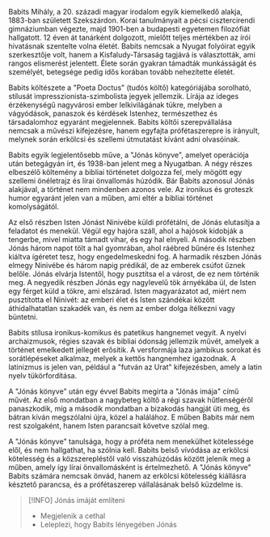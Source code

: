 Babits Mihály, a 20. századi magyar irodalom egyik kiemelkedő alakja, 1883-ban született Szekszárdon. Korai tanulmányait a pécsi cisztercirendi gimnáziumban végezte, majd 1901-ben a budapesti egyetemen filozófiát hallgatott. 12 éven át tanárként dolgozott, mielőtt teljes mértékben az írói hivatásnak szentelte volna életét. Babits nemcsak a Nyugat folyóirat egyik szerkesztője volt, hanem a Kisfaludy-Társaság tagjává is választották, ami rangos elismerést jelentett. Élete során gyakran támadták munkásságát és személyét, betegsége pedig idős korában tovább nehezítette életét.

Babits költészete a "Poeta Doctus" (tudós költő) kategóriájába sorolható, stílusát impresszionista-szimbolista jegyek jellemzik. Lírája az ideges érzékenységű nagyvárosi ember lelkivilágának tükre, melyben a vágyódások, panaszok és kérdések Istenhez, természethez és társadalomhoz egyaránt megjelennek. Babits költői szerepvállalása nemcsak a művészi kifejezésre, hanem egyfajta prófétaszerepre is irányult, melynek során erkölcsi és szellemi útmutatást kívánt adni olvasóinak.

Babits egyik legjelentősebb műve, a "Jónás könyve", amelyet operációja után betegágyán írt, és 1938-ban jelent meg a Nyugatban. A négy részes elbeszélő költemény a bibliai történetet dolgozza fel, mely mögött egy szellemi önéletrajz és lírai önvallomás húzódik. Bár Babits azonosul Jónás alakjával, a történet nem mindenben azonos vele. Az ironikus és groteszk humor egyaránt jelen van a műben, ami eltér a bibliai történet komolyságától.

Az első részben Isten Jónást Ninivébe küldi prófétálni, de Jónás elutasítja a feladatot és menekül. Végül egy hajóra száll, ahol a hajósok kidobják a tengerbe, mivel miatta támadt vihar, és egy hal elnyeli. A második részben Jónás három napot tölt a hal gyomrában, ahol ráébred bűnére és Istenhez kiáltva ígéretet tesz, hogy engedelmeskedni fog. A harmadik részben Jónás elmegy Ninivébe és három napig prédikál, de az emberek csúfot űznek belőle. Jónás elvárja Istentől, hogy pusztítsa el a várost, de ez nem történik meg. A negyedik részben Jónás egy nagylevelű tök árnyékába ül, de Isten egy férget küld a tökre, ami elszárad. Isten magyarázatot ad, miért nem pusztította el Ninivét: az emberi élet és Isten szándékai között áthidalhatatlan szakadék van, és nem az ember dolga ítélkezni vagy büntetni.

Babits stílusa ironikus-komikus és patetikus hangnemet vegyít. A nyelvi archaizmusok, régies szavak és bibliai ódonság jellemzik művét, amelyek a történet emelkedett jellegét erősítik. A versformája laza jambikus sorokat és sorátlépéseket alkalmaz, melyek a kettős hangnemhez igazodnak. A latinizmus is jelen van, például a "futván az Urat" kifejezésben, amely a latin nyelv tükörfordítása.

A "Jónás könyve" után egy évvel Babits megírta a "Jónás imája" című művét. Az első mondatban a nagybeteg költő a régi szavak hűtlenségéről panaszkodik, míg a második mondatban a bizakodás hangját üti meg, és bátran kíván megszólalni újra, közel a halálához. E műben Babits már nem rest szolgaként, hanem Isten parancsait követve szólal meg.

A "Jónás könyve" tanulsága, hogy a próféta nem menekülhet kötelessége elől, és nem hallgathat, ha szólnia kell. Babits belső vívódása az erkölcsi kötelesség és a közszerepléstől való visszahúzódás között jelenik meg a műben, amely így lírai önvallomásként is értelmezhető. A "Jónás könyve" Babits számára nemcsak önvád, hanem az erkölcsi kötelesség kiállásra késztető parancsa, és a prófétaszerep vállalásának belső küzdelme is.

> [!INFO] Jónás imáját említeni
> - Megjelenik a cethal
> - Leleplezi, hogy Babits lényegében Jónás
